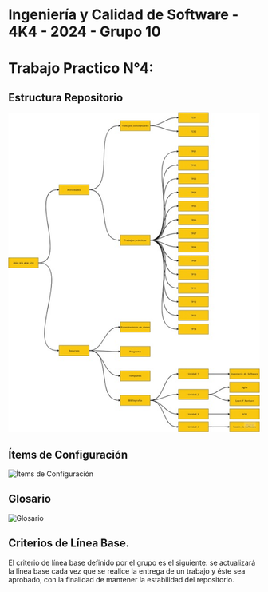 # Ingeniería y Calidad de Software - 4K4 - 2024 - Grupo 10

# Trabajo Practico N°4:

## Estructura Repositorio
![Estructura del Repositorio](https://github.com/vegacande/2024_ICS_4K4_G/blob/main/Actividades/Trabajos_pr%C3%A1cticos/TP04/Dise%C3%B1o_de_repositorio.png)

## Ítems de Configuración
![Ítems de Configuración](https://github.com/vegacande/2024_ICS_4K4_G10/blob/main/Actividades/Trabajos_pr%C3%A1cticos/TP04/Items_de_configuracion.png.jpg)


## Glosario 
![Glosario](https://github.com/vegacande/2024_ICS_4K4_G10/blob/main/Actividades/Trabajos_pr%C3%A1cticos/TP04/Glosario.png.jpg)

## Criterios de Línea Base. 
El criterio de línea base definido por el grupo es el siguiente: se actualizará la línea 
base cada vez que se realice la entrega de un trabajo y éste sea aprobado, con la 
finalidad de mantener la estabilidad del repositorio.  
